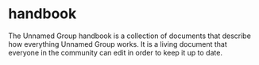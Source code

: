 # handbook

The Unnamed Group handbook is a collection of documents that describe how everything Unnamed Group works. It is a living document that everyone in the community can edit in order to keep it up to date.
